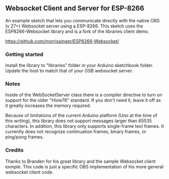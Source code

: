 ## Websocket Client and Server for ESP-8266

An example sketch that lets you communicate directly with the native OBS (v 27+) Websocket server using a ESP-8266. This sketch uses the ESP8266-Websocket library and is a fork of the libraries client demo.

https://github.com/morrissinger/ESP8266-Websocket/

### Getting started

Install the library to "libraries" folder in your Arduino sketchbook folder. Update the host to match that of your OSB websocket server.

### Notes
Inside of the WebSocketServer class there is a compiler directive to turn on support for the older "Hixie76" standard. If you don't need it, leave it off as it greatly increases the memory required.

Because of limitations of the current Arduino platform (Uno at the time of this writing), this library does not support messages larger than 65535 characters. In addition, this library only supports single-frame text frames. It currently does not recognize continuation frames, binary frames, or ping/pong frames.

### Credits
Thanks to Branden for his great library and the sample Websocket client exmple. This code is just a specific OBS implementation of his more general websocket client code.
